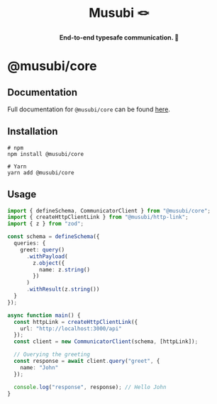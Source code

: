 

<div style="text-align: center;width:100%">
<h1>
Musubi 🪢
</h1>
<strong>End-to-end typesafe communication. 🎉</strong>
</div>

# @musubi/core

## Documentation
Full documentation for `@musubi/core` can be found [here](https://github.com/TheUnderScorer/musubi).

## Installation
```shell
# npm
npm install @musubi/core

# Yarn
yarn add @musubi/core
```

## Usage
```ts
import { defineSchema, CommunicatorClient } from "@musubi/core";
import { createHttpClientLink } from "@musubi/http-link";
import { z } from "zod";

const schema = defineSchema({
  queries: {
    greet: query()
      .withPayload(
        z.object({
          name: z.string()
        })
      )
      .withResult(z.string())
  }
});

async function main() {
  const httpLink = createHttpClientLink({
    url: "http://localhost:3000/api"
  });
  const client = new CommunicatorClient(schema, [httpLink]);

  // Querying the greeting
  const response = await client.query("greet", {
    name: "John"
  });

  console.log("response", response); // Hello John
}

```
